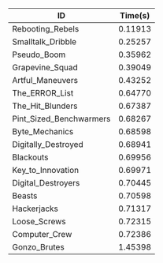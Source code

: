|ID|Time(s)|
|-|-|
|Rebooting_Rebels|0.11913|
|Smalltalk_Dribble|0.25257|
|Pseudo_Boom|0.35962|
|Grapevine_Squad|0.39049|
|Artful_Maneuvers|0.43252|
|The_ERROR_List|0.64770|
|The_Hit_Blunders|0.67387|
|Pint_Sized_Benchwarmers|0.68267|
|Byte_Mechanics|0.68598|
|Digitally_Destroyed|0.68941|
|Blackouts|0.69956|
|Key_to_Innovation|0.69971|
|Digital_Destroyers|0.70445|
|Beasts|0.70598|
|Hackerjacks|0.71317|
|Loose_Screws|0.72315|
|Computer_Crew|0.72386|
|Gonzo_Brutes|1.45398|
